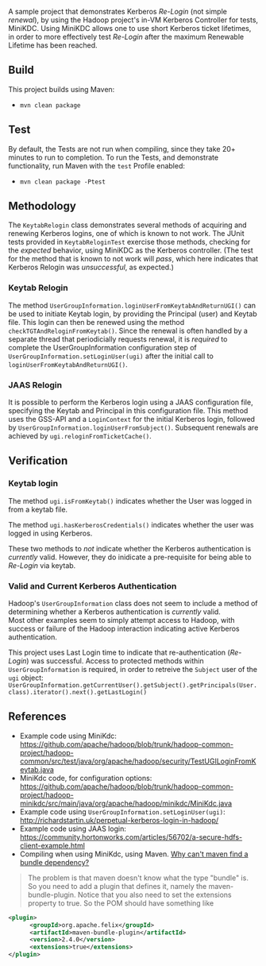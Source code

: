 A sample project that demonstrates Kerberos _Re-Login_ (not simple _renewal_), by using the Hadoop project's in-VM Kerberos Controller for tests, MiniKDC.
Using MiniKDC allows one to use short Kerberos ticket lifetimes, in order to more effectively test _Re-Login_ after the maximum Renewable Lifetime has been reached.
## Build
This project builds using Maven:
- `mvn clean package`

## Test
By default, the Tests are not run when compiling, since they take 20+ minutes to run to completion.
To run the Tests, and demonstrate functionality, run Maven with the `test` Profile enabled:
- `mvn clean package -Ptest`

## Methodology
The `KeytabRelogin` class demonstrates several methods of acquiring and renewing Kerberos logins, one of which is known to not work.
The JUnit tests provided in `KeytabReloginTest` exercise those methods, checking for the _expected_ behavior, using MiniKDC as the Kerberos controller.
(The test for the method that is known to not work will _pass_, which here indicates that Kerberos Relogin was _unsuccessful_, as expected.)

### Keytab Relogin
The method `UserGroupInformation.loginUserFromKeytabAndReturnUGI()` can be used to initiate Keytab login, by providing the Principal (user) and Keytab file.
This login can then be renewed using the method `checkTGTAndReloginFromKeytab()`.
Since the renewal is often handled by a separate thread that periodicially requests renewal, it is *required* to complete the UserGroupInformation configuration step of `UserGroupInformation.setLoginUser(ugi)` after the initial call to `loginUserFromKeytabAndReturnUGI()`.

### JAAS Relogin
It is possible to perform the Kerberos login using a JAAS configuration file, specifying the Keytab and Principal in this configuration file.
This method uses the GSS-API and a `LoginContext` for the initial Kerberos login, followed by `UserGroupInformation.loginUserFromSubject()`.
Subsequent renewals are achieved by `ugi.reloginFromTicketCache()`. 

## Verification

### Keytab login
The method `ugi.isFromKeytab()` indicates whether the User was logged in from a keytab file.

The method `ugi.hasKerberosCredentials()` indicates whether the user was logged in using Kerberos.

These two methods to *not* indicate whether the Kerberos authentication is _currently_ valid.  However, they do inidicate a pre-requisite for being able to _Re-Login_ via keytab.

### Valid and Current Kerberos Authentication
Hadoop's `UserGroupInformation` class does not seem to include a method of determining whether a Kerberos authentication is _currently_ valid.  
Most other examples seem to simply attempt access to Hadoop, with success or failure of the Hadoop interaction indicating active Kerberos authentication.

This project uses Last Login time to indicate that re-authentication (_Re-Login_) was successful.
Access to protected methods within `UserGroupInformation` is required, in order to retreive the `Subject` user of the `ugi` object:
`UserGroupInformation.getCurrentUser().getSubject().getPrincipals(User.class).iterator().next().getLastLogin()`

## References
- Example code using MiniKdc: https://github.com/apache/hadoop/blob/trunk/hadoop-common-project/hadoop-common/src/test/java/org/apache/hadoop/security/TestUGILoginFromKeytab.java
- MiniKdc code, for configuration options: https://github.com/apache/hadoop/blob/trunk/hadoop-common-project/hadoop-minikdc/src/main/java/org/apache/hadoop/minikdc/MiniKdc.java
- Example code using `UserGroupInformation.setLoginUser(ugi)`: http://richardstartin.uk/perpetual-kerberos-login-in-hadoop/
- Example code using JAAS login: https://community.hortonworks.com/articles/56702/a-secure-hdfs-client-example.html
- Compiling when using MiniKdc, using Maven. [Why can't maven find a bundle dependency?
](https://stackoverflow.com/a/20555114)
>The problem is that maven doesn't know what the type "bundle" is. So you need to add a plugin that defines it, namely the maven-bundle-plugin. Notice that you also need to set the extensions property to true. So the POM should have something like
>
```xml
<plugin>
      <groupId>org.apache.felix</groupId>
      <artifactId>maven-bundle-plugin</artifactId>
      <version>2.4.0</version>
      <extensions>true</extensions>
</plugin>
```
